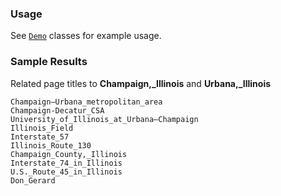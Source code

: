 ### Usage
See [`Demo`](https://github.com/schen149/wiki-entity-relation/blob/master/src/main/java/edu/illinois/cs/cogcomp/wikirelation/demo/Demo.java) classes for example usage.

### Sample Results
Related page titles to **Champaign,_Illinois** and **Urbana,_Illinois**
```
Champaign–Urbana_metropolitan_area
Champaign-Decatur_CSA
University_of_Illinois_at_Urbana–Champaign
Illinois_Field
Interstate_57
Illinois_Route_130
Champaign_County,_Illinois
Interstate_74_in_Illinois
U.S._Route_45_in_Illinois
Don_Gerard
```

